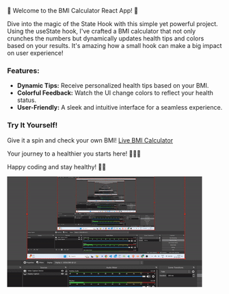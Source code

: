 🚀 Welcome to the BMI Calculator React App! 🌟

Dive into the magic of the State Hook with this simple yet powerful project. Using the useState hook, I've crafted a BMI calculator that not only crunches the numbers but dynamically updates health tips and colors based on your results. It's amazing how a small hook can make a big impact on user experience!

### Features:
- **Dynamic Tips:** Receive personalized health tips based on your BMI.
- **Colorful Feedback:** Watch the UI change colors to reflect your health status.
- **User-Friendly:** A sleek and intuitive interface for a seamless experience.

### Try It Yourself!
Give it a spin and check your own BMI! [Live BMI Calculator](https://lnkd.in/dKfHCdyB)


Your journey to a healthier you starts here! 🏋️‍♂️💪

Happy coding and stay healthy! 🌈✨

![Demo](./ezgif.com-crop.gif)
